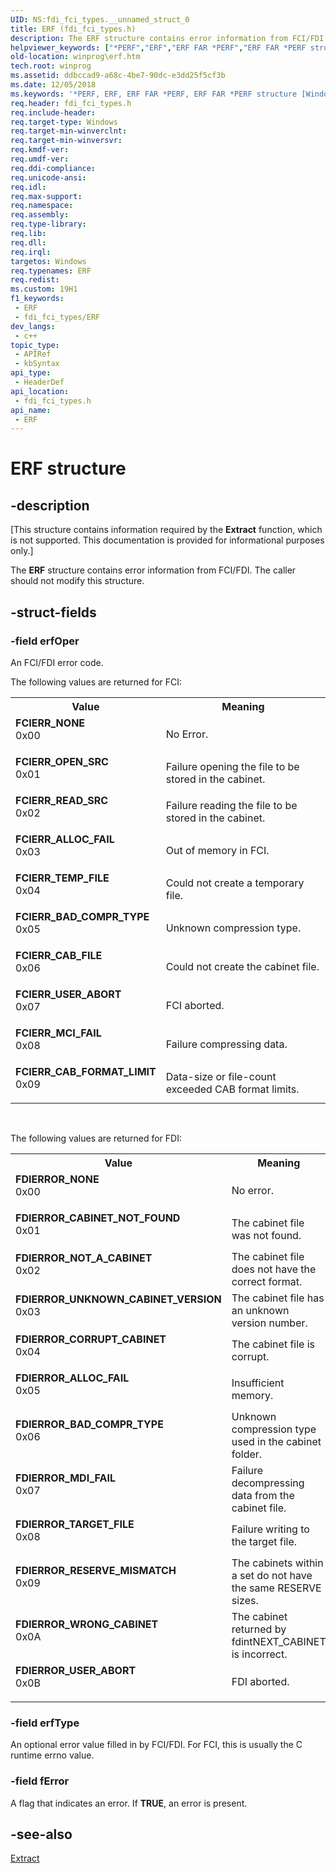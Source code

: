 ```yaml
---
UID: NS:fdi_fci_types.__unnamed_struct_0
title: ERF (fdi_fci_types.h)
description: The ERF structure contains error information from FCI/FDI. The caller should not modify this structure.
helpviewer_keywords: ["*PERF","ERF","ERF FAR *PERF","ERF FAR *PERF structure [Windows API]","ERF structure [Windows API]","FCIERR_ALLOC_FAIL","FCIERR_BAD_COMPR_TYPE","FCIERR_CAB_FILE","FCIERR_CAB_FORMAT_LIMIT","FCIERR_MCI_FAIL","FCIERR_NONE","FCIERR_OPEN_SRC","FCIERR_READ_SRC","FCIERR_TEMP_FILE","FCIERR_USER_ABORT","FDIERROR_ALLOC_FAIL","FDIERROR_BAD_COMPR_TYPE","FDIERROR_CABINET_NOT_FOUND","FDIERROR_CORRUPT_CABINET","FDIERROR_MDI_FAIL","FDIERROR_NONE","FDIERROR_NOT_A_CABINET","FDIERROR_RESERVE_MISMATCH","FDIERROR_TARGET_FILE","FDIERROR_UNKNOWN_CABINET_VERSION","FDIERROR_USER_ABORT","FDIERROR_WRONG_CABINET","fdi_fci_types/ERF","winprog.erf"]
old-location: winprog\erf.htm
tech.root: winprog
ms.assetid: ddbccad9-a68c-4be7-90dc-e3dd25f5cf3b
ms.date: 12/05/2018
ms.keywords: '*PERF, ERF, ERF FAR *PERF, ERF FAR *PERF structure [Windows API], ERF structure [Windows API], FCIERR_ALLOC_FAIL, FCIERR_BAD_COMPR_TYPE, FCIERR_CAB_FILE, FCIERR_CAB_FORMAT_LIMIT, FCIERR_MCI_FAIL, FCIERR_NONE, FCIERR_OPEN_SRC, FCIERR_READ_SRC, FCIERR_TEMP_FILE, FCIERR_USER_ABORT, FDIERROR_ALLOC_FAIL, FDIERROR_BAD_COMPR_TYPE, FDIERROR_CABINET_NOT_FOUND, FDIERROR_CORRUPT_CABINET, FDIERROR_MDI_FAIL, FDIERROR_NONE, FDIERROR_NOT_A_CABINET, FDIERROR_RESERVE_MISMATCH, FDIERROR_TARGET_FILE, FDIERROR_UNKNOWN_CABINET_VERSION, FDIERROR_USER_ABORT, FDIERROR_WRONG_CABINET, fdi_fci_types/ERF, winprog.erf'
req.header: fdi_fci_types.h
req.include-header: 
req.target-type: Windows
req.target-min-winverclnt: 
req.target-min-winversvr: 
req.kmdf-ver: 
req.umdf-ver: 
req.ddi-compliance: 
req.unicode-ansi: 
req.idl: 
req.max-support: 
req.namespace: 
req.assembly: 
req.type-library: 
req.lib: 
req.dll: 
req.irql: 
targetos: Windows
req.typenames: ERF
req.redist: 
ms.custom: 19H1
f1_keywords:
 - ERF
 - fdi_fci_types/ERF
dev_langs:
 - c++
topic_type:
 - APIRef
 - kbSyntax
api_type:
 - HeaderDef
api_location:
 - fdi_fci_types.h
api_name:
 - ERF
---
```


# ERF structure


## -description

<p class="CCE_Message">[This structure contains information required by the <b>Extract</b> function, which is not supported. This documentation is provided for informational purposes only.]

The <b>ERF</b> structure contains error information from FCI/FDI. The caller should not modify this structure.

## -struct-fields

### -field erfOper

An FCI/FDI error code.


The following values are returned for FCI:



<table>
<tr>
<th>Value</th>
<th>Meaning</th>
</tr>
<tr>
<td width="40%"><a id="FCIERR_NONE"></a><a id="fcierr_none"></a><dl>
<dt><b>FCIERR_NONE</b></dt>
<dt>0x00</dt>
</dl>
</td>
<td width="60%">
No Error.

</td>
</tr>
<tr>
<td width="40%"><a id="FCIERR_OPEN_SRC"></a><a id="fcierr_open_src"></a><dl>
<dt><b>FCIERR_OPEN_SRC</b></dt>
<dt>0x01</dt>
</dl>
</td>
<td width="60%">
Failure opening the file to be stored in the cabinet.

</td>
</tr>
<tr>
<td width="40%"><a id="FCIERR_READ_SRC"></a><a id="fcierr_read_src"></a><dl>
<dt><b>FCIERR_READ_SRC</b></dt>
<dt>0x02</dt>
</dl>
</td>
<td width="60%">
Failure reading the file to be stored in the cabinet.

</td>
</tr>
<tr>
<td width="40%"><a id="FCIERR_ALLOC_FAIL"></a><a id="fcierr_alloc_fail"></a><dl>
<dt><b>FCIERR_ALLOC_FAIL</b></dt>
<dt>0x03</dt>
</dl>
</td>
<td width="60%">
Out of memory in FCI.

</td>
</tr>
<tr>
<td width="40%"><a id="FCIERR_TEMP_FILE"></a><a id="fcierr_temp_file"></a><dl>
<dt><b>FCIERR_TEMP_FILE</b></dt>
<dt>0x04</dt>
</dl>
</td>
<td width="60%">
Could not create a temporary file.

</td>
</tr>
<tr>
<td width="40%"><a id="FCIERR_BAD_COMPR_TYPE"></a><a id="fcierr_bad_compr_type"></a><dl>
<dt><b>FCIERR_BAD_COMPR_TYPE</b></dt>
<dt>0x05</dt>
</dl>
</td>
<td width="60%">
Unknown compression type.

</td>
</tr>
<tr>
<td width="40%"><a id="FCIERR_CAB_FILE"></a><a id="fcierr_cab_file"></a><dl>
<dt><b>FCIERR_CAB_FILE</b></dt>
<dt>0x06</dt>
</dl>
</td>
<td width="60%">
Could not create the cabinet file.

</td>
</tr>
<tr>
<td width="40%"><a id="FCIERR_USER_ABORT"></a><a id="fcierr_user_abort"></a><dl>
<dt><b>FCIERR_USER_ABORT</b></dt>
<dt>0x07</dt>
</dl>
</td>
<td width="60%">
FCI aborted.

</td>
</tr>
<tr>
<td width="40%"><a id="FCIERR_MCI_FAIL"></a><a id="fcierr_mci_fail"></a><dl>
<dt><b>FCIERR_MCI_FAIL</b></dt>
<dt>0x08</dt>
</dl>
</td>
<td width="60%">
Failure compressing data.

</td>
</tr>
<tr>
<td width="40%"><a id="FCIERR_CAB_FORMAT_LIMIT"></a><a id="fcierr_cab_format_limit"></a><dl>
<dt><b>FCIERR_CAB_FORMAT_LIMIT</b></dt>
<dt>0x09</dt>
</dl>
</td>
<td width="60%">
Data-size or file-count exceeded CAB format limits.

</td>
</tr>
</table>
 


The following values are returned for FDI:



<table>
<tr>
<th>Value</th>
<th>Meaning</th>
</tr>
<tr>
<td width="40%"><a id="FDIERROR_NONE"></a><a id="fdierror_none"></a><dl>
<dt><b>FDIERROR_NONE</b></dt>
<dt>0x00</dt>
</dl>
</td>
<td width="60%">
No error.

</td>
</tr>
<tr>
<td width="40%"><a id="FDIERROR_CABINET_NOT_FOUND"></a><a id="fdierror_cabinet_not_found"></a><dl>
<dt><b>FDIERROR_CABINET_NOT_FOUND</b></dt>
<dt>0x01</dt>
</dl>
</td>
<td width="60%">
The cabinet file was  not found.

</td>
</tr>
<tr>
<td width="40%"><a id="FDIERROR_NOT_A_CABINET"></a><a id="fdierror_not_a_cabinet"></a><dl>
<dt><b>FDIERROR_NOT_A_CABINET</b></dt>
<dt>0x02</dt>
</dl>
</td>
<td width="60%">
The cabinet file does not have the correct format.

</td>
</tr>
<tr>
<td width="40%"><a id="FDIERROR_UNKNOWN_CABINET_VERSION"></a><a id="fdierror_unknown_cabinet_version"></a><dl>
<dt><b>FDIERROR_UNKNOWN_CABINET_VERSION</b></dt>
<dt>0x03</dt>
</dl>
</td>
<td width="60%">
The cabinet file has an unknown version number.

</td>
</tr>
<tr>
<td width="40%"><a id="FDIERROR_CORRUPT_CABINET"></a><a id="fdierror_corrupt_cabinet"></a><dl>
<dt><b>FDIERROR_CORRUPT_CABINET</b></dt>
<dt>0x04</dt>
</dl>
</td>
<td width="60%">
The cabinet file is corrupt.

</td>
</tr>
<tr>
<td width="40%"><a id="FDIERROR_ALLOC_FAIL"></a><a id="fdierror_alloc_fail"></a><dl>
<dt><b>FDIERROR_ALLOC_FAIL</b></dt>
<dt>0x05</dt>
</dl>
</td>
<td width="60%">
Insufficient memory.

</td>
</tr>
<tr>
<td width="40%"><a id="FDIERROR_BAD_COMPR_TYPE"></a><a id="fdierror_bad_compr_type"></a><dl>
<dt><b>FDIERROR_BAD_COMPR_TYPE</b></dt>
<dt>0x06</dt>
</dl>
</td>
<td width="60%">
Unknown compression type used in the cabinet folder.

</td>
</tr>
<tr>
<td width="40%"><a id="FDIERROR_MDI_FAIL"></a><a id="fdierror_mdi_fail"></a><dl>
<dt><b>FDIERROR_MDI_FAIL</b></dt>
<dt>0x07</dt>
</dl>
</td>
<td width="60%">
Failure decompressing data from the cabinet file.

</td>
</tr>
<tr>
<td width="40%"><a id="FDIERROR_TARGET_FILE"></a><a id="fdierror_target_file"></a><dl>
<dt><b>FDIERROR_TARGET_FILE</b></dt>
<dt>0x08</dt>
</dl>
</td>
<td width="60%">
Failure writing to the target file.

</td>
</tr>
<tr>
<td width="40%"><a id="FDIERROR_RESERVE_MISMATCH"></a><a id="fdierror_reserve_mismatch"></a><dl>
<dt><b>FDIERROR_RESERVE_MISMATCH</b></dt>
<dt>0x09</dt>
</dl>
</td>
<td width="60%">
The cabinets within a set do not have the same RESERVE sizes.

</td>
</tr>
<tr>
<td width="40%"><a id="FDIERROR_WRONG_CABINET"></a><a id="fdierror_wrong_cabinet"></a><dl>
<dt><b>FDIERROR_WRONG_CABINET</b></dt>
<dt>0x0A</dt>
</dl>
</td>
<td width="60%">
The cabinet returned by fdintNEXT_CABINET is incorrect.

</td>
</tr>
<tr>
<td width="40%"><a id="FDIERROR_USER_ABORT"></a><a id="fdierror_user_abort"></a><dl>
<dt><b>FDIERROR_USER_ABORT</b></dt>
<dt>0x0B</dt>
</dl>
</td>
<td width="60%">
FDI aborted.

</td>
</tr>
</table>

### -field erfType

An optional error value filled in by FCI/FDI. For FCI, this is usually the C runtime errno value.

### -field fError

A flag that indicates an error. If <b>TRUE</b>, an error is present.

## -see-also

<a href="/windows/desktop/DevNotes/extract">Extract</a>

